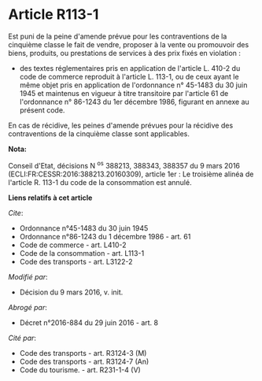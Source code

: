 # Article R113-1

Est puni de la peine d'amende prévue pour les contraventions de la cinquième classe le fait de vendre, proposer à la vente ou
promouvoir des biens, produits, ou prestations de services à des prix fixés en violation :

- des textes réglementaires pris en application de l'article L. 410-2 du code de commerce reproduit à l'article L. 113-1, ou
de ceux ayant le même objet pris en application de l'ordonnance n° 45-1483 du 30 juin 1945 et maintenus en vigueur à titre
transitoire par l'article 61 de l'ordonnance n° 86-1243 du 1er décembre 1986, figurant en annexe au présent code.

En cas de récidive, les peines d'amende prévues pour la récidive des contraventions de la cinquième classe sont applicables.

**Nota:**

Conseil d'Etat, décisions N
  <sup>os</sup> 388213, 388343, 388357 du 9 mars 2016 (ECLI:FR:CESSR:2016:388213.20160309), article 1er : Le troisième alinéa
de l'article R. 113-1 du code de la consommation est annulé.

**Liens relatifs à cet article**

_Cite_:

  - Ordonnance n°45-1483 du 30 juin 1945
  - Ordonnance n°86-1243 du 1 décembre 1986 - art. 61
  - Code de commerce - art. L410-2
  - Code de la consommation - art. L113-1
  - Code des transports - art. L3122-2

_Modifié par_:

  - Décision du 9 mars 2016, v. init.

_Abrogé par_:

  - Décret n°2016-884 du 29 juin 2016 - art. 8

_Cité par_:

  - Code des transports - art. R3124-3 (M)
  - Code des transports - art. R3124-7 (An)
  - Code du tourisme. - art. R231-1-4 (V)
